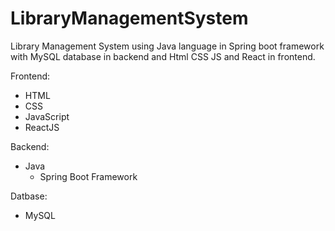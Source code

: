 # LibraryManagementSystem
Library Management System using Java language in Spring boot framework with MySQL database in backend and Html CSS JS and React in frontend.

Frontend:
  - HTML
  - CSS
  - JavaScript
  - ReactJS
  
Backend:
  - Java 
    - Spring Boot Framework
  
Datbase:
  - MySQL
